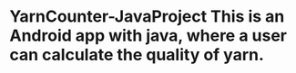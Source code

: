 # YarnCounter-JavaProject This is an Android app with java, where a user can calculate the quality of yarn.
